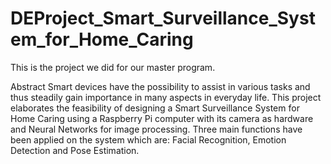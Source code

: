 # DEProject_Smart_Surveillance_System_for_Home_Caring
This is the project we did for our master program. 


Abstract 
Smart devices have the possibility to assist in various tasks and thus
steadily gain importance in many aspects in everyday life.
This project elaborates the feasibility of designing a Smart Surveillance
System for Home Caring using a Raspberry Pi computer with its camera as
hardware and Neural Networks for image processing. Three main functions
have been applied on the system which are: Facial Recognition, Emotion
Detection and Pose Estimation.
